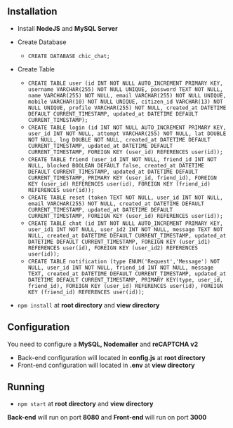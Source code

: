 ## Installation
- Install **NodeJS** and **MySQL Server**
- Create Database
  - `CREATE DATABASE chic_chat;`
- Create Table
  - `CREATE TABLE user (id INT NOT NULL AUTO_INCREMENT PRIMARY KEY, username VARCHAR(255) NOT NULL UNIQUE, password TEXT NOT NULL, name VARCHAR(255) NOT NULL, email VARCHAR(255) NOT NULL UNIQUE, mobile VARCHAR(10) NOT NULL UNIQUE, citizen_id VARCHAR(13) NOT NULL UNIQUE, profile VARCHAR(255) NOT NULL, created_at DATETIME DEFAULT CURRENT_TIMESTAMP, updated_at DATETIME DEFAULT CURRENT_TIMESTAMP);`
  - `CREATE TABLE login (id INT NOT NULL AUTO_INCREMENT PRIMARY KEY, user_id INT NOT NULL, attempt VARCHAR(255) NOT NULL, lat DOUBLE NOT NULL, lng DOUBLE NOT NULL, created_at DATETIME DEFAULT CURRENT_TIMESTAMP, updated_at DATETIME DEFAULT CURRENT_TIMESTAMP, FOREIGN KEY (user_id) REFERENCES user(id));`
  - `CREATE TABLE friend (user_id INT NOT NULL, friend_id INT NOT NULL, blocked BOOLEAN DEFAULT false, created_at DATETIME DEFAULT CURRENT_TIMESTAMP, updated_at DATETIME DEFAULT CURRENT_TIMESTAMP, PRIMARY KEY (user_id, friend_id), FOREIGN KEY (user_id) REFERENCES user(id), FOREIGN KEY (friend_id) REFERENCES user(id));`
  - `CREATE TABLE reset (token TEXT NOT NULL, user_id INT NOT NULL, email VARCHAR(255) NOT NULL, created_at DATETIME DEFAULT CURRENT_TIMESTAMP, updated_at DATETIME DEFAULT CURRENT_TIMESTAMP, FOREIGN KEY (user_id) REFERENCES user(id));`
  - `CREATE TABLE chat (id INT NOT NULL AUTO_INCREMENT PRIMARY KEY, user_id1 INT NOT NULL, user_id2 INT NOT NULL, message TEXT NOT NULL, created_at DATETIME DEFAULT CURRENT_TIMESTAMP, updated_at DATETIME DEFAULT CURRENT_TIMESTAMP, FOREIGN KEY (user_id1) REFERENCES user(id), FOREIGN KEY (user_id2) REFERENCES user(id));`
  - `CREATE TABLE notification (type ENUM('Request','Message') NOT NULL, user_id INT NOT NULL, friend_id INT NOT NULL, message TEXT, created_at DATETIME DEFAULT CURRENT_TIMESTAMP, updated_at DATETIME DEFAULT CURRENT_TIMESTAMP, PRIMARY KEY(type, user_id, friend_id), FOREIGN KEY (user_id) REFERENCES user(id), FOREIGN KEY (friend_id) REFERENCES user(id));`

- `npm install` at **root directory** and **view directory**

## Configuration
You need to configure a **MySQL, Nodemailer** and **reCAPTCHA v2**
- Back-end configuration will located in **config.js** at **root directory**
- Front-end configuration will located in **.env** at **view directory**

## Running
- `npm start` at **root directory** and **view directory**

**Back-end** will run on port **8080** and **Front-end** will run on port **3000**
